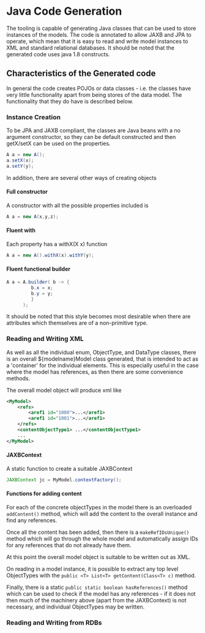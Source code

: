 Java Code Generation
====================

The tooling is capable of generating Java classes that can be used to store instances of the
models. The code is annotated to allow JAXB and JPA to operate, which mean that it is easy to 
read and write model instances to XML and standard relational databases. It should be noted that
the generated code uses java 1.8 constructs.

## Characteristics of the Generated code

In general the code creates POJOs or data classes - i.e. the classes have very little functionality
apart from being stores of the data model. The functionality that they do have is described below.

### Instance Creation

To be JPA and JAXB compliant, the classes are Java beans with a no argument constructor, so they can be 
default constructed and then getX/setX can be used on the properties.

```java
A a = new A();
a.setX(x);
a.setY(y);
```

In addition, there are several other ways of creating objects

#### Full constructor

A constructor with all the possible properties included is

```java
A a = new A(x,y,z);
```

#### Fluent with

Each property has a withX(X x) function

```java
A a = new A().withX(x).withY(y);
```

#### Fluent functional builder

```java
A a = A.builder( b -> {
         b.x = x;
         b.y = y;
         }
      );
```
It should be noted that this style becomes most desirable when there are attributes 
which themselves are of a non-primitive type.


### Reading and Writing XML

As well as all the individual enum, ObjectType, and DataType classes, there is
an overall ${modelname}Model class generated, that is intended to act as 
a 'container' for the individual elements. This is especially useful in the case
where the model has references, as then there are some convenience methods.

The overall model object will produce xml like
```xml
<MyModel>
    <refs>
        <aref1 id="1000">...</aref1>
        <aref1 id="1001">...</aref1>
    </refs>
    <contentObjectType1> ...</contentObjectType1>
    ...
</MyModel>
```

#### JAXBContext

A static function to create a suitable JAXBContext 
```java
JAXBContext jc = MyModel.contextFactory();
```

#### Functions for adding content
For each of the concrete objectTypes in the model there is 
an overloaded `addContent()` method, which will add the content to the 
overall instance and find any references.

Once all the content has been added, then there is a `makeRefIDsUnique()` method
which will go through the whole model and automatically assign IDs for any 
references that do not already have them. 

At this point the overall model object is suitable to be written out as XML.

On reading in a model instance, it is possible to extract any top level ObjectTypes
with the `public <T> List<T> getContent(Class<T> c)` method.

Finally, there is a static `public static boolean hasReferences()` method which
can be used to check if the model has any references - if it does not then much of the 
machinery above (apart from the JAXBContext) is not necessary, and individual ObjectTypes may be 
written.

### Reading and Writing from RDBs
